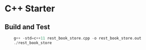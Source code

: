 # C++ Starter

## Build and Test

```C++
    g++ -std=c++11 rest_book_store.cpp -o rest_book_store.out
    ./rest_book_store
```
